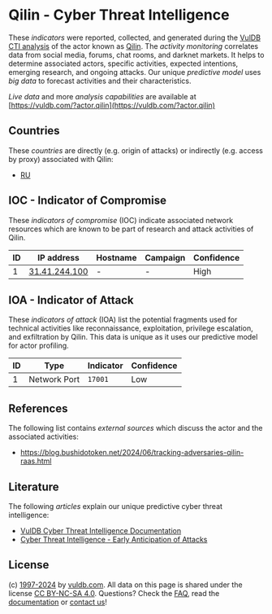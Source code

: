 # Qilin - Cyber Threat Intelligence

These _indicators_ were reported, collected, and generated during the [VulDB CTI analysis](https://vuldb.com/?kb.cti) of the actor known as [Qilin](https://vuldb.com/?actor.qilin). The _activity monitoring_ correlates data from social media, forums, chat rooms, and darknet markets. It helps to determine associated actors, specific activities, expected intentions, emerging research, and ongoing attacks. Our unique _predictive model_ uses _big data_ to forecast activities and their characteristics.

_Live data_ and more _analysis capabilities_ are available at [https://vuldb.com/?actor.qilin](https://vuldb.com/?actor.qilin)

## Countries

These _countries_ are directly (e.g. origin of attacks) or indirectly (e.g. access by proxy) associated with Qilin:

* [RU](https://vuldb.com/?country.ru)

## IOC - Indicator of Compromise

These _indicators of compromise_ (IOC) indicate associated network resources which are known to be part of research and attack activities of Qilin.

ID | IP address | Hostname | Campaign | Confidence
-- | ---------- | -------- | -------- | ----------
1 | [31.41.244.100](https://vuldb.com/?ip.31.41.244.100) | - | - | High

## IOA - Indicator of Attack

These _indicators of attack_ (IOA) list the potential fragments used for technical activities like reconnaissance, exploitation, privilege escalation, and exfiltration by Qilin. This data is unique as it uses our predictive model for actor profiling.

ID | Type | Indicator | Confidence
-- | ---- | --------- | ----------
1 | Network Port | `17001` | Low

## References

The following list contains _external sources_ which discuss the actor and the associated activities:

* https://blog.bushidotoken.net/2024/06/tracking-adversaries-qilin-raas.html

## Literature

The following _articles_ explain our unique predictive cyber threat intelligence:

* [VulDB Cyber Threat Intelligence Documentation](https://vuldb.com/?kb.cti)
* [Cyber Threat Intelligence - Early Anticipation of Attacks](https://www.scip.ch/en/?labs.20201022)

## License

(c) [1997-2024](https://vuldb.com/?kb.changelog) by [vuldb.com](https://vuldb.com/?kb.about). All data on this page is shared under the license [CC BY-NC-SA 4.0](https://creativecommons.org/licenses/by-nc-sa/4.0/). Questions? Check the [FAQ](https://vuldb.com/?kb.faq), read the [documentation](https://vuldb.com/?kb) or [contact us](https://vuldb.com/?contact)!
